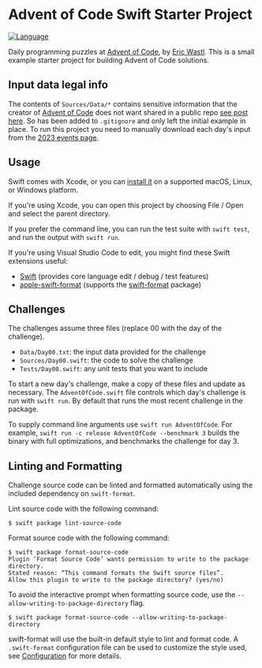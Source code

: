 # Advent of Code Swift Starter Project

[![Language](https://img.shields.io/badge/language-Swift-red.svg)](https://swift.org)

Daily programming puzzles at [Advent of Code](<https://adventofcode.com/>), by
[Eric Wastl](<http://was.tl/>). This is a small example starter project for
building Advent of Code solutions.

## Input data legal info

The contents of `Sources/Data/*` contains sensitive information that the creator of
[Advent of Code](<https://adventofcode.com/>) does not want shared in a public repo [see post here](https://www.reddit.com/r/adventofcode/wiki/faqs/copyright/inputs/).
So has been added to `.gitignore` and only left the initial example in place.
To run this project you need to manually download each day's input from the [2023 events page](https://adventofcode.com/2023).

## Usage

Swift comes with Xcode, or you can [install it](https://www.swift.org/install/)
on a supported macOS, Linux, or Windows platform. 

If you're using Xcode, you can open this project by choosing File / Open and
select the parent directory. 

If you prefer the command line, you can run the test suite with `swift test`,
and run the output with `swift run`.

If you're using Visual Studio Code to edit, you might find these Swift
extensions useful:

- [Swift](https://marketplace.visualstudio.com/items?itemName=sswg.swift-lang)
  (provides core language edit / debug / test features)
- [apple-swift-format](https://marketplace.visualstudio.com/items?itemName=vknabel.vscode-apple-swift-format)
  (supports the [swift-format](https://github.com/apple/swift-format) package)

## Challenges

The challenges assume three files (replace 00 with the day of the challenge).

- `Data/Day00.txt`: the input data provided for the challenge
- `Sources/Day00.swift`: the code to solve the challenge
- `Tests/Day00.swift`: any unit tests that you want to include

To start a new day's challenge, make a copy of these files and update as
necessary. The `AdventOfCode.swift` file controls which day's challenge is run
with `swift run`. By default that runs the most recent challenge in the package.

To supply command line arguments use `swift run AdventOfCode`. For example,
`swift run -c release AdventOfCode --benchmark 3` builds the binary with full
optimizations, and benchmarks the challenge for day 3.

## Linting and Formatting

Challenge source code can be linted and formatted automatically using the
included dependency on `swift-format`.

Lint source code with the following command:

```shell
$ swift package lint-source-code
```

Format source code with the following command:

```shell
$ swift package format-source-code
Plugin ‘Format Source Code’ wants permission to write to the package directory.
Stated reason: “This command formats the Swift source files”.
Allow this plugin to write to the package directory? (yes/no)
```

To avoid the interactive prompt when formatting source code, use the 
`--allow-writing-to-package-directory` flag.
 
```shell
$ swift package format-source-code --allow-writing-to-package-directory
```

swift-format will use the built-in default style to lint and format code. A
`.swift-format` configuration file can be used to customize the style used, see
[Configuration](https://github.com/apple/swift-format/blob/main/Documentation/Configuration.md)
for more details. 
